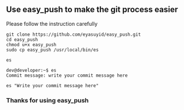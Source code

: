 ## Use easy_push to make the git process easier
Please follow the instruction carefully

```
git clone https://github.com/eyasuyid/easy_push.git
cd easy_push
chmod u+x easy_push
sudo cp easy_push /usr/local/bin/es
```
```es```
```
dev@developer:~$ es
Commit message: write your commit message here
```
```
es "Write your commit message here"
```

### Thanks for using easy_push
